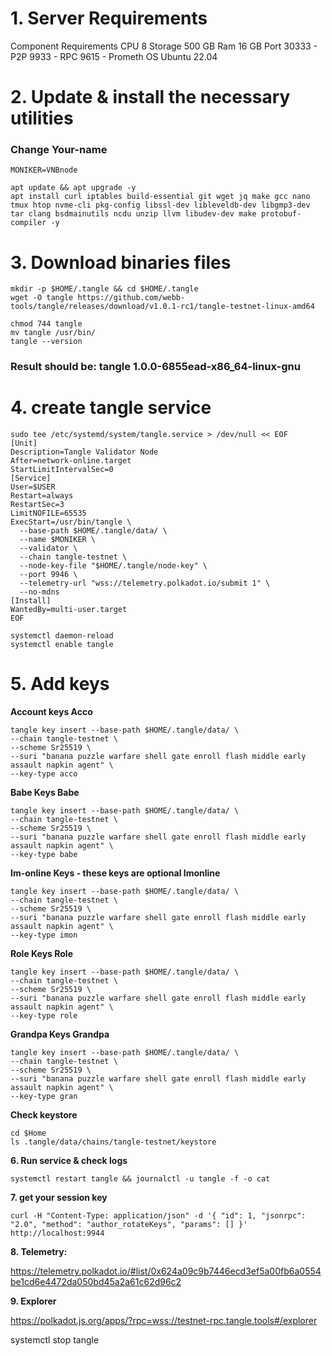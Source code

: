  # 1. Server Requirements
Component	Requirements
CPU	8
Storage	500 GB
Ram	16 GB
Port	30333 - P2P
9933 - RPC
9615 - Prometh
OS	Ubuntu 22.04
# 2. Update & install the necessary utilities
### Change Your-name
```
MONIKER=VNBnode
```
```
apt update && apt upgrade -y
apt install curl iptables build-essential git wget jq make gcc nano tmux htop nvme-cli pkg-config libssl-dev libleveldb-dev libgmp3-dev tar clang bsdmainutils ncdu unzip llvm libudev-dev make protobuf-compiler -y
```

# 3. Download binaries files
```
mkdir -p $HOME/.tangle && cd $HOME/.tangle
wget -O tangle https://github.com/webb-tools/tangle/releases/download/v1.0.1-rc1/tangle-testnet-linux-amd64

chmod 744 tangle
mv tangle /usr/bin/
tangle --version
```

### **Result should be**: tangle 1.0.0-6855ead-x86_64-linux-gnu

# 4. create tangle service

```
sudo tee /etc/systemd/system/tangle.service > /dev/null << EOF
[Unit]
Description=Tangle Validator Node
After=network-online.target
StartLimitIntervalSec=0
[Service]
User=$USER
Restart=always
RestartSec=3
LimitNOFILE=65535
ExecStart=/usr/bin/tangle \
  --base-path $HOME/.tangle/data/ \
  --name $MONIKER \
  --validator \
  --chain tangle-testnet \
  --node-key-file "$HOME/.tangle/node-key" \
  --port 9946 \
  --telemetry-url "wss://telemetry.polkadot.io/submit 1" \
  --no-mdns
[Install]
WantedBy=multi-user.target
EOF
```
```
systemctl daemon-reload
systemctl enable tangle
```
# 5. Add keys

**Account keys
Acco**
```
tangle key insert --base-path $HOME/.tangle/data/ \
--chain tangle-testnet \
--scheme Sr25519 \
--suri "banana puzzle warfare shell gate enroll flash middle early assault napkin agent" \
--key-type acco
```
**Babe Keys
Babe**
 ```
tangle key insert --base-path $HOME/.tangle/data/ \
--chain tangle-testnet \
--scheme Sr25519 \
--suri "banana puzzle warfare shell gate enroll flash middle early assault napkin agent" \
--key-type babe
```
**Im-online Keys - these keys are optional
Imonline**
```
tangle key insert --base-path $HOME/.tangle/data/ \
--chain tangle-testnet \
--scheme Sr25519 \
--suri "banana puzzle warfare shell gate enroll flash middle early assault napkin agent" \
--key-type imon
```
**Role Keys
Role**
```
tangle key insert --base-path $HOME/.tangle/data/ \
--chain tangle-testnet \
--scheme Sr25519 \
--suri "banana puzzle warfare shell gate enroll flash middle early assault napkin agent" \
--key-type role
```
**Grandpa Keys
Grandpa**
```
tangle key insert --base-path $HOME/.tangle/data/ \
--chain tangle-testnet \
--scheme Sr25519 \
--suri "banana puzzle warfare shell gate enroll flash middle early assault napkin agent" \
--key-type gran
```
**Check keystore**
```
cd $Home
ls .tangle/data/chains/tangle-testnet/keystore
```
**6. Run service & check logs**
```
systemctl restart tangle && journalctl -u tangle -f -o cat
```
**7. get your session key**
```
curl -H "Content-Type: application/json" -d '{ "id": 1, "jsonrpc": "2.0", "method": "author_rotateKeys", "params": [] }' http://localhost:9944
```
**8. Telemetry:**

https://telemetry.polkadot.io/#list/0x624a09c9b7446ecd3ef5a00fb6a0554be1cd6e4472da050bd45a2a61c62d96c2

**9. Explorer**

https://polkadot.js.org/apps/?rpc=wss://testnet-rpc.tangle.tools#/explorer

systemctl stop tangle

